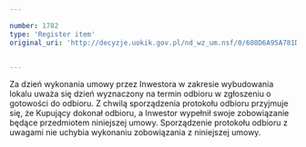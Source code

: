 ```yaml
---

number: 1782
type: 'Register item'
original_uri: 'http://decyzje.uokik.gov.pl/nd_wz_um.nsf/0/608D6A95A781D31EC1257674004B1EF3?OpenDocument'


---
```


Za dzień wykonania umowy przez Inwestora w zakresie wybudowania lokalu uważa się dzień wyznaczony na termin odbioru w zgłoszeniu o gotowości do odbioru. Z chwilą sporządzenia protokołu odbioru przyjmuje się, że Kupujący dokonał odbioru, a Inwestor wypełnił swoje zobowiązanie będące przedmiotem niniejszej umowy. Sporządzenie protokołu odbioru z uwagami nie uchybia wykonaniu zobowiązania z niniejszej umowy.
